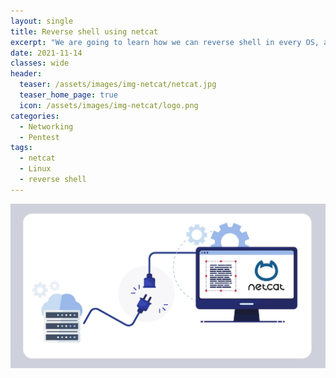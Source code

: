 ```yaml
---
layout: single
title: Reverse shell using netcat
excerpt: "We are going to learn how we can reverse shell in every OS, and some netcat commands that can help us when we are pentesting or scanning our environment."
date: 2021-11-14
classes: wide
header:
  teaser: /assets/images/img-netcat/netcat.jpg
  teaser_home_page: true
  icon: /assets/images/img-netcat/logo.png
categories:
  - Networking
  - Pentest
tags:
  - netcat
  - Linux
  - reverse shell
---
```


<p align = "center">
<img src = "/assets/images/img-netcat/netcat.jpg">
</p>
	
